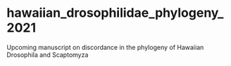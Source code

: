 # hawaiian_drosophilidae_phylogeny_2021
Upcoming manuscript on discordance in the phylogeny of Hawaiian Drosophila and Scaptomyza
